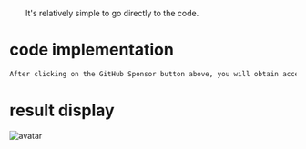    It's relatively simple to go directly to the code. 

#  code implementation 

  ```python  
After clicking on the GitHub Sponsor button above, you will obtain access permissions to my private code repository ( https://github.com/slowlon/my_code_bar ) to view this blog code. By searching the code number of this blog, you can find the code you need, code number is: 2024020309574473035
  ```  
#  result display 

 ![avatar]( 6378626a13cb4758968767c252e4ef0e.gif) 

